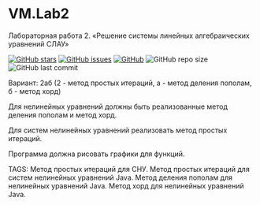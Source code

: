 # VM.Lab2

Лабораторная работа 2. «Решение системы линейных алгебраических уравнений СЛАУ»

[![GitHub stars][stars-shield]][stars-url]
[![GitHub issues][issues-shield]][issues-url]
[![GitHub][license-shield]][license-url]
![GitHub repo size](https://img.shields.io/github/repo-size/KirillShakhov/VM.Lab2)
![GitHub last commit](https://img.shields.io/github/last-commit/KirillShakhov/VM.Lab2)

Вариант: 2aб (2 - метод простых итераций, a - метод деления пополам, б - метод хорд)

Для нелинейных уравнений должны быть реализованные метод деления пополам и метод хорд.

Для систем нелинейных уравнений реализовать метод простых итераций.

Программа должна рисовать графики для функций.

TAGS: Метод простых итераций для СНУ. Метод простых итераций для систем нелинейных уравнений Java. 
Метод деления пополам для нелинейных уравнений Java. Метод хорд для нелинейных уравнений Java.

[stars-shield]: https://img.shields.io/github/stars/KirillShakhov/VM.Lab2?style=social
[stars-url]: https://github.com/KirillShakhov/VM.Lab2/stargazers
[issues-shield]: https://img.shields.io/github/issues/KirillShakhov/VM.Lab2
[issues-url]: https://github.com/KirillShakhov/VM.Lab2/issues
[license-shield]: https://img.shields.io/github/license/KirillShakhov/VM.Lab2
[license-url]: https://github.com/KirillShakhov/VM.Lab2/blob/master/LICENSE
